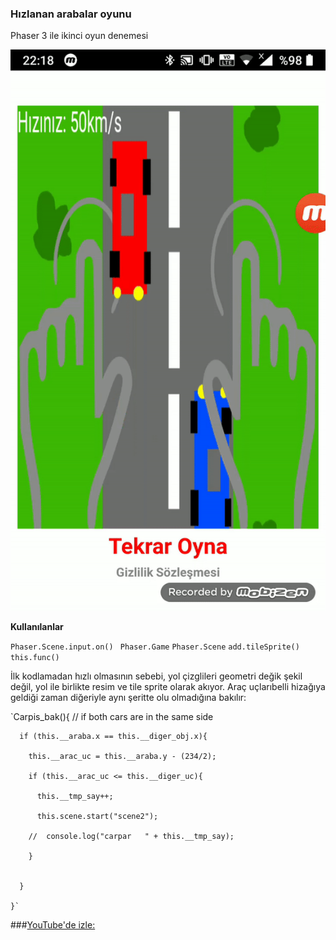 ### Hızlanan arabalar oyunu

Phaser 3 ile ikinci oyun denemesi



![](assets/ezgif_hizlanan_araba.gif)



**Kullanılanlar**


`Phaser.Scene.input.on()`
` Phaser.Game`
`Phaser.Scene`
`add.tileSprite()`
`this.func()`

İlk kodlamadan hızlı olmasının sebebi, yol çizglileri geometri değik şekil değil, yol ile birlikte resim ve tile  sprite olarak akıyor.
Araç uçlarıbelli hizağıya geldiği zaman diğeriyle aynı şeritte olu olmadığına bakılır:

   `Carpis_bak(){
      // if both cars are in the same side

      if (this.__araba.x == this.__diger_obj.x){

        this.__arac_uc = this.__araba.y - (234/2);

        if (this.__arac_uc <= this.__diger_uc){

          this.__tmp_say++;

          this.scene.start("scene2");

        //  console.log("carpar   " + this.__tmp_say);

        }


      }

    }`


###[YouTube'de izle:   ](https://youtu.be/GzwI_U4WD0Y "Link")
